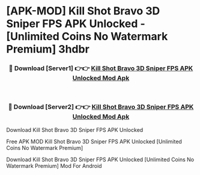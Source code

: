 # [APK-MOD] Kill Shot Bravo  3D Sniper FPS APK Unlocked - [Unlimited Coins No Watermark Premium] 3hdbr



<div align="center">
<h3>🔴 Download [Server1] 👉👉 <a href="https://momento.my/?title=Kill_Shot_Bravo__3D_Sniper_FPS_APK_Unlocked">Kill Shot Bravo  3D Sniper FPS APK Unlocked Mod Apk</a></h3><br>

<h3>🔴 Download [Server2] 👉👉 <a href="https://momento.my/?title=Kill_Shot_Bravo__3D_Sniper_FPS_APK_Unlocked">Kill Shot Bravo  3D Sniper FPS APK Unlocked Mod Apk</a></h3>
</div>



Download Kill Shot Bravo  3D Sniper FPS APK Unlocked 

Free APK MOD Kill Shot Bravo  3D Sniper FPS APK Unlocked [Unlimited Coins No Watermark Premium]

Download Kill Shot Bravo  3D Sniper FPS APK Unlocked [Unlimited Coins No Watermark Premium] Mod For Android
